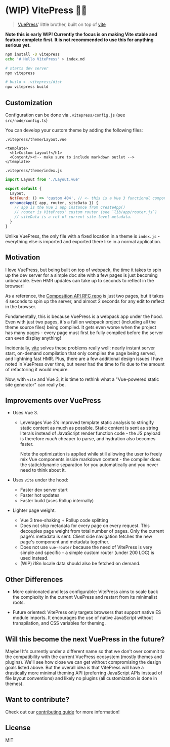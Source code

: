 # (WIP) VitePress 📝💨

> [VuePress](http://vuepress.vuejs.org/)' little brother, built on top of [vite](https://github.com/vuejs/vite)

**Note this is early WIP! Currently the focus is on making Vite stable and feature complete first. It is not recommended to use this for anything serious yet.**

``` bash
npm install -D vitepress
echo '# Hello VitePress' > index.md

# starts dev server
npx vitepress

# build > .vitepress/dist
npx vitepress build
```

## Customization

Configuration can be done via `.vitepress/config.js` (see `src/node/config.ts`)

You can develop your custom theme by adding the following files:

`.vitepress/theme/Layout.vue`

```vue
<template>
  <h1>Custom Layout!</h1>
  <Content/><!-- make sure to include markdown outlet -->
</template>
```

`.vitepress/theme/index.js`

```js
import Layout from './Layout.vue'

export default {
  Layout,
  NotFound: () => 'custom 404', // <- this is a Vue 3 functional component
  enhanceApp({ app, router, siteData }) {
    // app is the Vue 3 app instance from createApp()
    // router is VitePress' custom router (see `lib/app/router.js`)
    // siteData is a ref of current site-level metadata.
  }
}
```

Unlike VuePress, the only file with a fixed location in a theme is `index.js` - everything else is imported and exported there like in a normal application.

## Motivation

I love VuePress, but being built on top of webpack, the time it takes to spin up the dev server for a simple doc site with a few pages is just becoming unbearable. Even HMR updates can take up to seconds to reflect in the browser!

As a reference, the [Composition API RFC repo](https://github.com/vuejs/composition-api-rfc) is just two pages, but it takes 4 seconds to spin up the server, and almost 2 seconds for any edit to reflect in the browser.

Fundamentally, this is because VuePress is a webpack app under the hood. Even with just two pages, it's a full on webpack project (including all the theme source files) being compiled. It gets even worse when the project has many pages - every page must first be fully compiled before the server can even display anything!

Incidentally, [vite](https://github.com/vuejs/vite) solves these problems really well: nearly instant server start, on-demand compilation that only compiles the page being served, and lightning fast HMR. Plus, there are a few additional design issues I have noted in VuePress over time, but never had the time to fix due to the amount of refactoring it would require.

Now, with `vite` and Vue 3, it is time to rethink what a "Vue-powered static site generator" can really be.

## Improvements over VuePress

- Uses Vue 3.
  - Leverages Vue 3's improved template static analysis to stringify static content as much as possible. Static content is sent as string literals instead of JavaScript render function code - the JS payload is therefore *much* cheaper to parse, and hydration also becomes faster.

    Note the optimization is applied while still allowing the user to freely mix Vue components inside markdown content - the compiler does the static/dynamic separation for you automatically and you never need to think about it.

- Uses `vite` under the hood:
  - Faster dev server start
  - Faster hot updates
  - Faster build (uses Rollup internally)

- Lighter page weight.
  - Vue 3 tree-shaking + Rollup code splitting
  - Does not ship metadata for every page on every request. This decouples page weight from total number of pages. Only the current page's metadata is sent. Client side navigation fetches the new page's component and metadata together.
  - Does not use `vue-router` because the need of VitePress is very simple and specific - a simple custom router (under 200 LOC) is used instead.
  - (WIP) i18n locale data should also be fetched on demand.

## Other Differences

- More opinionated and less configurable: VitePress aims to scale back the complexity in the current VuePress and restart from its minimalist roots.

- Future oriented: VitePress only targets browsers that support native ES module imports. It encourages the use of native JavaScript without transpilation, and CSS variables for theming.

## Will this become the next VuePress in the future?

Maybe! It's currently under a different name so that we don't over commit to the compatibility with the current VuePress ecosystem (mostly themes and plugins). We'll see how close we can get without compromising the design goals listed above. But the overall idea is that VitePress will have a drastically more minimal theming API (preferring JavaScript APIs instead of file layout conventions) and likely no plugins (all customization is done in themes).

## Want to contribute?

Check out our [contributing guide](https://github.com/vuejs/vitepress/blob/master/CONTRIBUTING.md) for more information!

## License

MIT

